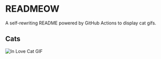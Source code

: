 # READMEOW

A self-rewriting README powered by GitHub Actions to display cat gifs.

## Cats

![In Love Cat GIF](https://media3.giphy.com/media/MDJ9IbxxvDUQM/200.gif?cid=9acd02dadhhy73nau8fm7z8ey4reiorapmo69wj1aarxmjfa&ep=v1_gifs_search&rid=200.gif&ct=g)

